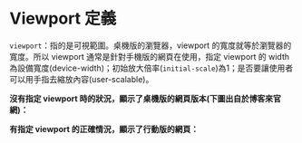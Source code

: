 # Viewport 定義

`viewport`：指的是可視範圍。桌機版的瀏覽器，viewport 的寬度就等於瀏覽器的寬度。所以 viewport 通常是針對手機版的網頁在使用，指定 viewport 的 width 為設備寬度\(device-width\)；初始放大倍率\(`initial-scale`\)為1；是否要讓使用者可以用手指去縮放內容\(user-scalable\)。

**沒有指定 viewport 時的狀況，顯示了桌機版的網頁版本\(下圖出自於博客來官網\)：**

**有指定 viewport 的正確情況，顯示了行動版的網頁：**

